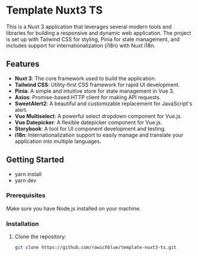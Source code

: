 # Template Nuxt3 TS 

This is a Nuxt 3 application that leverages several modern tools and libraries for building a responsive and dynamic web application. The project is set up with Tailwind CSS for styling, Pinia for state management, and includes support for internationalization (i18n) with Nuxt i18n.

## Features

- **Nuxt 3**: The core framework used to build the application.
- **Tailwind CSS**: Utility-first CSS framework for rapid UI development.
- **Pinia**: A simple and intuitive store for state management in Vue 3.
- **Axios**: Promise-based HTTP client for making API requests.
- **SweetAlert2**: A beautiful and customizable replacement for JavaScript's alert.
- **Vue Multiselect**: A powerful select dropdown component for Vue.js.
- **Vue Datepicker**: A flexible datepicker component for Vue.js.
- **Storybook**: A tool for UI component development and testing.
- **i18n**: Internationalization support to easily manage and translate your application into multiple languages.

## Getting Started
- yarn install
- yarn dev

### Prerequisites

Make sure you have Node.js installed on your machine.

### Installation

1. Clone the repository:
   ```bash
   git clone https://github.com/rawichblue/template-nuxt3-ts.git
